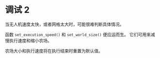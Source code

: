 # 调试 2
当无人机速度太快，或者网格太大时，可能很难判断具体情况。

函数 `set_execution_speed()` 和 `set_world_size()` 便应运而生。
它们可用来减慢执行速度和缩小农场。

农场大小和执行速度将在执行结束时重置为默认值。